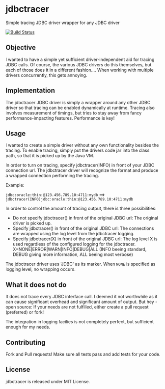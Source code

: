 # jdbctracer
Simple tracing JDBC driver wrapper for any JDBC driver

[![Build Status](https://travis-ci.org/jdbctracer/jdbctracer.png?branch=master)](https://travis-ci.org/jdbctracer/jdbctracer)

## Objective

I wanted to have a simple yet sufficient driver-independent aid for tracing JDBC calls. Of course, the various JDBC drivers do this themselves, but each of those does it in a different fashion.... When working with multiple drivers concurrently, this gets annoying.

## Implementation

The jdbctracer JDBC driver is simply a wrapper around any other JDBC driver so that tracing can be enabled dynamically at runtime.
Tracing also involves measurement of timings, but tries to stay away from fancy performance-impacting features. Performance is key!

## Usage

I wanted to create a simple driver without any own functionality besides the tracing. To enable tracing, simply put the drivers code jar into the class path, so that it is picked up by the Java VM.

In order to turn on tracing, specify jdbctracer(INFO) in front of your JDBC connection url. The jdbctracer driver will recognize the format and produce a wrapped connection performing the tracing.

Example: 

```jdbc:oracle:thin:@123.456.789.10:4711:mydb```  ==>  ```jdbctracer(INFO)jdbc:oracle:thin:@123.456.789.10:4711:mydb```


In order to control the amount of tracing output, there is three possibilities: 
* Do not specify jdbctracer() in front of the original JDBC url: The original driver is picked up.
* Specify jdbctracer() in front of the original JDBC url: The connections are wrapped using the log level from the jdbctracer logging. 
* Specify jdbctracer(X) in front of the original JDBC url: The log level X is used regardless of the configured logging for the jdbctracer. X=NONE|ERROR|WARN|INFO|DEBUG|ALL (INFO beeing standard, DEBUG giving more information, ALL beeing most verbose)

The jdbctracer driver uses 'JDBC' as its marker. When ```NONE``` is specified as logging level, no wrapping occurs.

## What it does not do

It does not trace every JDBC interface call. I deemed it not worthwhile as it can cause significant overhead and significant amount of output. But hey - open source: If your needs are not fulfilled, either create a pull request (preferred) or fork!

The integration in logging facilies is not completely perfect, but sufficient enough for my needs. 

## Contributing

Fork and Pull requests! Make sure all tests pass and add tests for your code.
## License

jdbctracer is released under MIT License.

